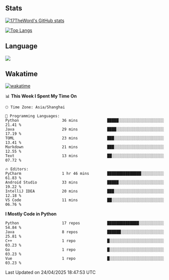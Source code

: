 ## Stats

[![17TheWord's GitHub stats](https://github-readme-stats.vercel.app/api?username=17TheWord&count_private=true&show_icons=true)](https://github.com/anuraghazra/github-readme-stats)

[![Top Langs](https://github-readme-stats.vercel.app/api/top-langs/?username=17TheWord&layout=compact&hide=html)](https://github.com/anuraghazra/github-readme-stats)

## Language

<img align="center" src="https://github-readme-stats-theword.vercel.app/api/wakatime?username=559772f0-9c03-4114-9e11-1b4b8b998e10&layout=compact&theme=dracula&hide_border=true">

## Wakatime

[![wakatime](https://wakatime.com/badge/user/559772f0-9c03-4114-9e11-1b4b8b998e10.svg)](https://wakatime.com/@559772f0-9c03-4114-9e11-1b4b8b998e10)

<!--START_SECTION:waka-->
📊 **This Week I Spent My Time On** 

```text
🕑︎ Time Zone: Asia/Shanghai

💬 Programming Languages: 
Python                   36 mins             █████░░░░░░░░░░░░░░░░░░░░   21.41 % 
Java                     29 mins             ████░░░░░░░░░░░░░░░░░░░░░   17.19 % 
TOML                     23 mins             ███░░░░░░░░░░░░░░░░░░░░░░   13.41 % 
Markdown                 21 mins             ███░░░░░░░░░░░░░░░░░░░░░░   12.55 % 
Text                     13 mins             ██░░░░░░░░░░░░░░░░░░░░░░░   07.72 % 

🔥 Editors: 
PyCharm                  1 hr 46 mins        ███████████████░░░░░░░░░░   61.83 % 
Android Studio           33 mins             █████░░░░░░░░░░░░░░░░░░░░   19.22 % 
IntelliJ IDEA            20 mins             ███░░░░░░░░░░░░░░░░░░░░░░   12.18 % 
VS Code                  11 mins             ██░░░░░░░░░░░░░░░░░░░░░░░   06.76 % 
```

**I Mostly Code in Python** 

```text
Python                   17 repos            ██████████████░░░░░░░░░░░   54.84 % 
Java                     8 repos             ██████░░░░░░░░░░░░░░░░░░░   25.81 % 
C++                      1 repo              █░░░░░░░░░░░░░░░░░░░░░░░░   03.23 % 
Go                       1 repo              █░░░░░░░░░░░░░░░░░░░░░░░░   03.23 % 
Vue                      1 repo              █░░░░░░░░░░░░░░░░░░░░░░░░   03.23 % 
```




 Last Updated on 24/04/2025 18:47:53 UTC
<!--END_SECTION:waka-->

